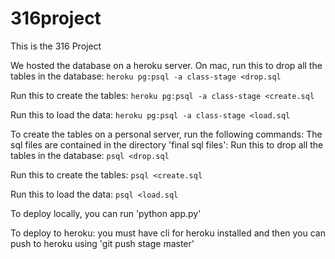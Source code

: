 # 316project

This is the 316 Project


We hosted the database on a heroku server. On mac, run this to drop all the tables in the database: 
`heroku pg:psql -a class-stage <drop.sql`

Run this to create the tables:
`heroku pg:psql -a class-stage <create.sql`

Run this to load the data:
`heroku pg:psql -a class-stage <load.sql`

To create the tables on a personal server, run the following commands:
The sql files are contained in the directory 'final sql files':
Run this to drop all the tables in the database: 
`psql <drop.sql`

Run this to create the tables:
`psql <create.sql`

Run this to load the data:
`psql <load.sql`

To deploy locally, you can run 'python app.py'

To deploy to heroku: you must have cli for heroku installed and then you can push to heroku using 'git push stage master'
